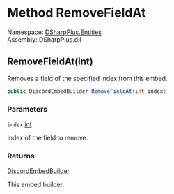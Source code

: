 # Method RemoveFieldAt

Namespace: [DSharpPlus.Entities](DSharpPlus.Entities.md)  
Assembly: DSharpPlus.dll

## <a id="DSharpPlus_Entities_DiscordEmbedBuilder_RemoveFieldAt_System_Int32_"></a>RemoveFieldAt\(int\)

Removes a field of the specified index from this embed.

```csharp
public DiscordEmbedBuilder RemoveFieldAt(int index)
```

### Parameters

`index` [int](https://learn.microsoft.com/dotnet/api/system.int32)

Index of the field to remove.

### Returns

[DiscordEmbedBuilder](DSharpPlus.Entities.DiscordEmbedBuilder.md)

This embed builder.


